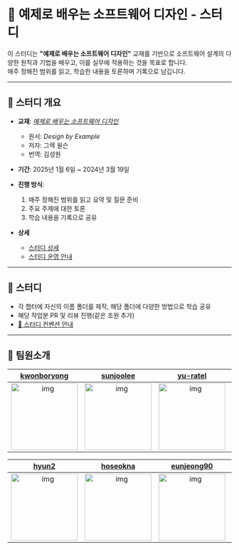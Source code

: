 # 📘 예제로 배우는 소프트웨어 디자인 - 스터디

이 스터디는 **"예제로 배우는 소프트웨어 디자인"** 교재를 기반으로 소프트웨어 설계의 다양한 원칙과 기법을 배우고, 이를 실무에 적용하는 것을 목표로 합니다.  
매주 정해진 범위를 읽고, 학습한 내용을 토론하며 기록으로 남깁니다.

---

## 📖 스터디 개요

- **교재**: [_예제로 배우는 소프트웨어 디자인_](https://product.kyobobook.co.kr/detail/S000214608148)
  - 원서: _Design by Example_
  - 저자: 그렉 윌슨
  - 번역: 김성원
- **기간**: 2025년 1월 6일 ~ 2024년 3월 19일
- **진행 방식**:

  1. 매주 정해진 범위를 읽고 요약 및 질문 준비
  2. 주요 주제에 대한 토론
  3. 학습 내용을 기록으로 공유

- **상세**
  - [스터디 상세](https://github.com/dev-bookclub/software-design-by-example/wiki/%F0%9F%93%98-%EC%98%88%EC%A0%9C%EB%A1%9C-%EB%B0%B0%EC%9A%B0%EB%8A%94-%EC%86%8C%ED%94%84%ED%8A%B8%EC%9B%A8%EC%96%B4-%EB%94%94%EC%9E%90%EC%9D%B8)
  - [스터디 운영 안내](https://github.com/dev-bookclub/software-design-by-example/wiki/%F0%9F%93%A3-%EC%8A%A4%ED%84%B0%EB%94%94-%EC%95%88%EB%82%B4:-%EB%A6%AC%EB%94%A9%EC%A1%B0-&-%ED%86%A0%EB%A1%A0%EC%A1%B0)

---

## 📖 스터디

- 각 챕터에 자신의 이름 폴더를 제작, 해당 폴더에 다양한 방법으로 학습 공유
- 해당 작업분 PR 및 리뷰 진행(같은 조원 추가)
- [🚨 스터디 컨벤션 안내](https://github.com/dev-bookclub/software-design-by-example/wiki/%F0%9F%9A%A8-%EC%8A%A4%ED%84%B0%EB%94%94-%EC%BB%A8%EB%B2%A4%EC%85%98)

---

## 📌 팀원소개

|                                       [kwonboryong](https://github.com/kwonboryong)                                       |                                       [sunjoolee](https://github.com/sunjoolee)                                       |                                       [yu-ratel](https://github.com/yu-ratel)                                       |                                       [ksh200070](https://github.com/ksh200070)                                       |                                       [5622lsk](https://github.com/5622lsk)                                       |
| :-----------------------------------------------------------------------------------------------------------------------: | :-------------------------------------------------------------------------------------------------------------------: | :-----------------------------------------------------------------------------------------------------------------: | :-------------------------------------------------------------------------------------------------------------------: | :---------------------------------------------------------------------------------------------------------------: |
| [<img src="https://github.com/kwonboryong.png" alt="img" height="150px" width="150px" />](https://github.com/kwonboryong) | [<img src="https://github.com/sunjoolee.png" alt="img" height="150px" width="150px" />](https://github.com/sunjoolee) | [<img src="https://github.com/yu-ratel.png" alt="img" height="150px" width="150px" />](https://github.com/yu-ratel) | [<img src="https://github.com/ksh200070.png" alt="img" height="150px" width="150px" />](https://github.com/ksh200070) | [<img src="https://github.com/5622lsk.png" alt="img" height="150px" width="150px" />](https://github.com/5622lsk) |

|                                       [hyun2](https://github.com/hyun2)                                        |                                       [hoseokna](https://github.com/hoseokna)                                       |                                       [eunjeong90](https://github.com/eunjeong90)                                       |                                       [jadugamja](https://github.com/jadugamja)                                       |
| :------------------------------------------------------------------------------------------------------------: | :-----------------------------------------------------------------------------------------------------------------: | :---------------------------------------------------------------------------------------------------------------------: | :-------------------------------------------------------------------------------------------------------------------: |
| [<img src="https://github.com/dhyun2.png" alt="img" height="150px" width="150px" />](https://github.com/hyun2) | [<img src="https://github.com/hoseokna.png" alt="img" height="150px" width="150px" />](https://github.com/hoseokna) | [<img src="https://github.com/eunjeong90.png" alt="img" height="150px" width="150px" />](https://github.com/eunjeong90) | [<img src="https://github.com/jadugamja.png" alt="img" height="150px" width="150px" />](https://github.com/jadugamja) |
